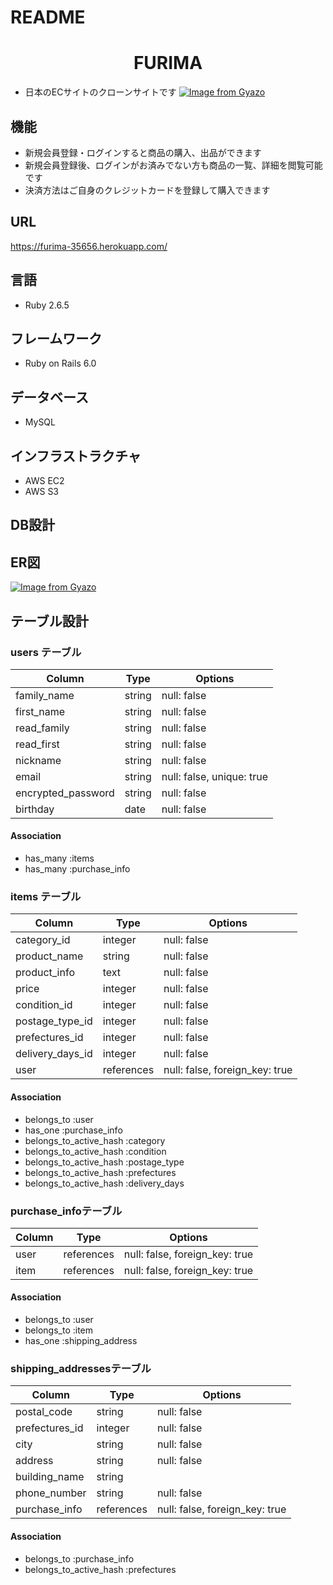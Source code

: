 # README

<div style="text-align: center;">

# FURIMA
</div>

- 日本のECサイトのクローンサイトです
[![Image from Gyazo](https://i.gyazo.com/eb6a4bf98980b9df9423bae4ad4d6af1.jpg)](https://gyazo.com/eb6a4bf98980b9df9423bae4ad4d6af1)
## 機能
- 新規会員登録・ログインすると商品の購入、出品ができます
- 新規会員登録後、ログインがお済みでない方も商品の一覧、詳細を閲覧可能です
- 決済方法はご自身のクレジットカードを登録して購入できます

## URL
https://furima-35656.herokuapp.com/

## 言語
- Ruby 2.6.5

## フレームワーク
- Ruby on Rails 6.0

## データベース
- MySQL 

## インフラストラクチャ
- AWS EC2
- AWS S3

## DB設計
## ER図
[![Image from Gyazo](https://i.gyazo.com/53e4f89b59230d3d5b4b99899236825d.png)](https://gyazo.com/53e4f89b59230d3d5b4b99899236825d)

## テーブル設計

### users テーブル
| Column             | Type    | Options                   |
| ------------------ | ------- | ------------------------- |
| family_name        | string  | null: false               |
| first_name         | string  | null: false               |
| read_family        | string  | null: false               |
| read_first         | string  | null: false               |
| nickname           | string  | null: false               |
| email              | string  | null: false, unique: true |
| encrypted_password | string  | null: false               |
| birthday           | date    | null: false               |

#### Association

- has_many :items
- has_many :purchase_info


### items テーブル
| Column           | Type       | Options                         |
| ---------------- | ---------- | ------------------------------- |
| category_id      | integer    | null: false                     |
| product_name     | string     | null: false                     |
| product_info     | text       | null: false                     |
| price            | integer    | null: false                     |
| condition_id     | integer    | null: false                     |
| postage_type_id  | integer    | null: false                     |
| prefectures_id   | integer    | null: false                     |
| delivery_days_id | integer    | null: false                     |
| user             | references | null: false, foreign_key: true  |

#### Association

- belongs_to :user
- has_one :purchase_info
- belongs_to_active_hash :category
- belongs_to_active_hash :condition
- belongs_to_active_hash :postage_type
- belongs_to_active_hash :prefectures
- belongs_to_active_hash :delivery_days

### purchase_infoテーブル
| Column | Type       | Options                        |
| ------ | ---------- | ------------------------------ |
| user   | references | null: false, foreign_key: true |
| item   | references | null: false, foreign_key: true |

#### Association

- belongs_to :user
- belongs_to :item
- has_one :shipping_address

### shipping_addressesテーブル
| Column         | Type       | Options                        |
| -------------- | ---------- | ------------------------------ |
| postal_code    | string     | null: false                    |
| prefectures_id | integer    | null: false                    |
| city           | string     | null: false                    |
| address        | string     | null: false                    |
| building_name  | string     |                                |
| phone_number   | string     | null: false                    |
| purchase_info  | references | null: false, foreign_key: true |

#### Association

- belongs_to :purchase_info
- belongs_to_active_hash :prefectures